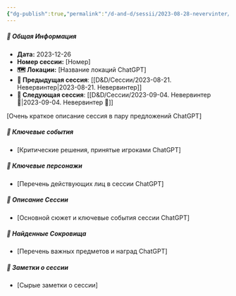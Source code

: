 ```yaml
---
{"dg-publish":true,"permalink":"/d-and-d/sessii/2023-08-28-nevervinter/","created":"2023-12-26T16:46:14.807+04:00","updated":"2023-12-26T17:01:57.820+04:00"}
---
```



##### 📅 Общая Информация

- **Дата:** 2023-12-26
- **Номер cессии:** [Номер]
- **🗺️ Локации:** [Название локаций ChatGPT]
- **🔗 Предыдущая сессия**: [[D&D/Сессии/2023-08-21. Невервинтер\|2023-08-21. Невервинтер]]
- **🔗 Следующая сессия**: [[D&D/Сессии/2023-09-04. Невервинтер 🛑\|2023-09-04. Невервинтер 🛑]]

[Очень краткое описание сессия в пару предложений ChatGPT]
##### 🔑 **Ключевые события** 
- [Критические решения, принятые игроками ChatGPT]
##### 🧍 **Ключевые персонажи** 
- [Перечень действующих лиц в сессии ChatGPT]
##### 📖 **Описание Сессии** 
- [Основной сюжет и ключевые события сессии ChatGPT]
##### 💎 **Найденные Сокровища** 
- [Перечень важных предметов и наград ChatGPT]
##### 📝 **Заметки о сессии**
- [Сырые заметки о сессии]

